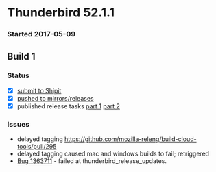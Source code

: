 # Thunderbird 52.1.1

### Started 2017-05-09

## Build 1

### Status
- [x] [submit to Shipit](https://wiki.mozilla.org/Release:Release_Automation_on_Mercurial:Starting_a_Release#Submit_to_Ship_It)
- [x] [pushed to mirrors/releases](https://wiki.mozilla.org/Release:Release_Automation_on_Mercurial:Updates#Push_to_mirrors)
- [x] published release tasks [part 1](https://wiki.mozilla.org/Release:Release_Automation_on_Mercurial:Updates_through_Shipping#Publish_in_Balrog) [part 2](https://wiki.mozilla.org/Release:Release_Automation_on_Mercurial:Updates_through_Shipping#Post-release_tasks)

### Issues
- delayed tagging https://github.com/mozilla-releng/build-cloud-tools/pull/295
- delayed tagging caused mac and windows builds to fail; retriggered
- [Bug 1363711](https://bugzil.la/1363711) - failed at thunderbird_release_updates.


